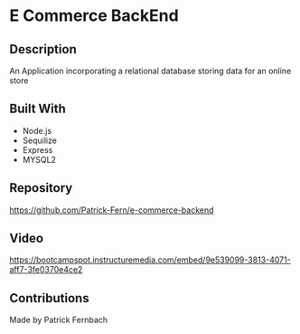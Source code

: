 # E Commerce BackEnd 

## Description
An Application incorporating a relational database storing data for an online store

## Built With
* Node.js
* Sequilize
* Express
* MYSQL2

## Repository 
https://github.com/Patrick-Fern/e-commerce-backend

## Video
https://bootcampspot.instructuremedia.com/embed/9e539099-3813-4071-aff7-3fe0370e4ce2

## Contributions
Made by Patrick Fernbach